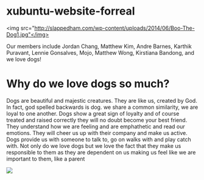 # xubuntu-website-forreal
<html> 
<head>
  <title>
    Welcome to the Xubuntu website!
  </title>
<body background="https://c2.staticflickr.com/8/7375/14177453364_a3442dfa70.jpg">
<p>

<img src="http://slappedham.com/wp-content/uploads/2014/06/Boo-The-Dog1.jpg"</img>
</p>

  <p>Our members include Jordan Chang, Matthew Kim, Andre Barnes, Karthik Puravant, Lennie Gonsalves, Mojo, Matthew Wong, Kirstiana Bandong, and we love dogs!</p>
</body>
</head>
</html>
<h1> Why do we love dogs so much? </h1>
<p> Dogs are beautiful and majestic creatures. They are like us, created by God. In fact, god spelled backwards is dog.  we share a common similarity, we are loyal to one another. Dogs show a great sign of loyalty and of course treated and raised correctly they will no doubt become your best friend. They understand how we are feeling and are emphathetic and read our emotions. They will cheer us up with their company and make us active. Dogs provide us with someone to talk to, go on walks with and play catch with. Not only do we love dogs but we love the fact that they make us responsible to them as they are dependent on us making us feel like we are important to them, like a parent </p>
<img src="http://1.bp.blogspot.com/-O_PiJlZN0T4/Ucq2pDZU4gI/AAAAAAAAAGc/EcmVOilKIWE/s1600/cute+husky+puppies.jpg"> 

